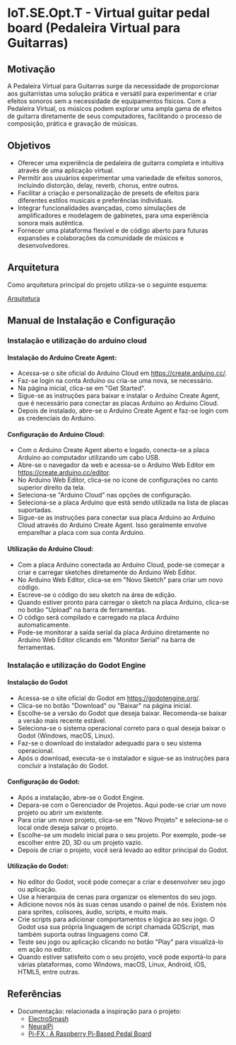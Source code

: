 # IoT.SE.Opt.T - Virtual guitar pedal board (Pedaleira Virtual para Guitarras)

## Motivação

A Pedaleira Virtual para Guitarras surge da necessidade de proporcionar aos guitarristas uma solução prática e versátil para experimentar e criar efeitos sonoros sem a necessidade de equipamentos físicos. Com a Pedaleira Virtual, os músicos podem explorar uma ampla gama de efeitos de guitarra diretamente de seus computadores, facilitando o processo de composição, prática e gravação de músicas.

## Objetivos

- Oferecer uma experiência de pedaleira de guitarra completa e intuitiva através de uma aplicação virtual.
- Permitir aos usuários experimentar uma variedade de efeitos sonoros, incluindo distorção, delay, reverb, chorus, entre outros.
- Facilitar a criação e personalização de presets de efeitos para diferentes estilos musicais e preferências individuais.
- Integrar funcionalidades avançadas, como simulações de amplificadores e modelagem de gabinetes, para uma experiência sonora mais autêntica.
- Fornecer uma plataforma flexível e de código aberto para futuras expansões e colaborações da comunidade de músicos e desenvolvedores.

## Arquitetura

Como arquitetura principal do projeto utiliza-se o seguinte esquema:

[Arquitetura](images/MainCircuit.png)

## Manual de Instalação e Configuração

### Instalação e utilização do arduino cloud

#### Instalação do Arduino Create Agent:

- Acessa-se o site oficial do Arduino Cloud em https://create.arduino.cc/.
- Faz-se login na conta Arduino ou cria-se uma nova, se necessário.
- Na página inicial, clica-se em "Get Started".
- Sigue-se as instruções para baixar e instalar o Arduino Create Agent, que é necessário para conectar as placas Arduino ao Arduino Cloud.
- Depois de instalado, abre-se o Arduino Create Agent e faz-se login com as credenciais do Arduino.

#### Configuração do Arduino Cloud:

- Com o Arduino Create Agent aberto e logado, conecta-se a placa Arduino ao computador utilizando um cabo USB.
- Abre-se o navegador da web e acessa-se o Arduino Web Editor em https://create.arduino.cc/editor.
- No Arduino Web Editor, clica-se no ícone de configurações no canto superior direito da tela.
- Seleciona-se "Arduino Cloud" nas opções de configuração.
- Seleciona-se a placa Arduino que está sendo utilizada na lista de placas suportadas.
- Sigue-se as instruções para conectar sua placa Arduino ao Arduino Cloud através do Arduino Create Agent. Isso geralmente envolve emparelhar a placa com sua conta Arduino.

#### Utilização do Arduino Cloud:
- Com a placa Arduino conectada ao Arduino Cloud, pode-se começar a criar e carregar sketches diretamente do Arduino Web Editor.
- No Arduino Web Editor, clica-se em "Novo Sketch" para criar um novo código.
- Escreve-se o código do seu sketch na área de edição.
- Quando estiver pronto para carregar o sketch na placa Arduino, clica-se no botão "Upload" na barra de ferramentas.
- O código será compilado e carregado na placa Arduino automaticamente.
- Pode-se monitorar a saída serial da placa Arduino diretamente no Arduino Web Editor clicando em "Monitor Serial" na barra de ferramentas.

### Instalação e utilização do Godot Engine

#### Instalação do Godot

- Acessa-se o site oficial do Godot em https://godotengine.org/.
- Clica-se no botão "Download" ou "Baixar" na página inicial.
- Escolhe-se a versão do Godot que deseja baixar. Recomenda-se baixar a versão mais recente estável.
- Seleciona-se o sistema operacional correto para o qual deseja baixar o Godot (Windows, macOS, Linux).
- Faz-se o download do instalador adequado para o seu sistema operacional.
- Após o download, executa-se o instalador e sigue-se as instruções para concluir a instalação do Godot.

#### Configuração do Godot:

- Após a instalação, abre-se o Godot Engine.
- Depara-se com o Gerenciador de Projetos. Aqui pode-se criar um novo projeto ou abrir um existente.
- Para criar um novo projeto, clica-se em "Novo Projeto" e seleciona-se o local onde deseja salvar o projeto.
- Escolhe-se um modelo inicial para o seu projeto. Por exemplo, pode-se escolher entre 2D, 3D ou um projeto vazio.
- Depois de criar o projeto, você será levado ao editor principal do Godot.

#### Utilização do Godot:

- No editor do Godot, você pode começar a criar e desenvolver seu jogo ou aplicação.
- Use a hierarquia de cenas para organizar os elementos do seu jogo.
- Adicione novos nós às suas cenas usando o painel de nós. Existem nós para sprites, colisores, áudio, scripts, e muito mais.
- Crie scripts para adicionar comportamentos e lógica ao seu jogo. O Godot usa sua própria linguagem de script chamada GDScript, mas também suporta outras linguagens como C#.
- Teste seu jogo ou aplicação clicando no botão "Play" para visualizá-lo em ação no editor.
- Quando estiver satisfeito com o seu projeto, você pode exportá-lo para várias plataformas, como Windows, macOS, Linux, Android, iOS, HTML5, entre outras.


## Referências

- Documentação: relacionada a inspiração para o projeto:
  - [ElectroSmash](https://www.electrosmash.com/pedal-pi)
  - [NeuralPi](https://github.com/GuitarML/NeuralPi)
  - [Pi-FX : A Raspberry Pi-Based Pedal Board](https://tibbbz.medium.com/guitarix-the-pi-dle-board-8d6298ca8e42)
